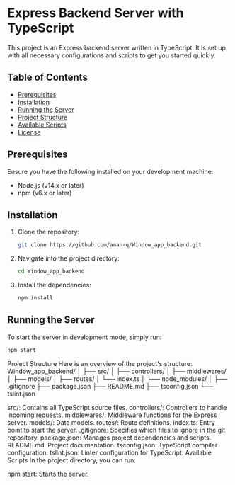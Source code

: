 # Express Backend Server with TypeScript

This project is an Express backend server written in TypeScript. It is set up with all necessary configurations and scripts to get you started quickly.

## Table of Contents

- [Prerequisites](#prerequisites)
- [Installation](#installation)
- [Running the Server](#running-the-server)
- [Project Structure](#project-structure)
- [Available Scripts](#available-scripts)
- [License](#license)

## Prerequisites

Ensure you have the following installed on your development machine:

- Node.js (v14.x or later)
- npm (v6.x or later)

## Installation

1. Clone the repository:

    ```bash
    git clone https://github.com/aman-q/Window_app_backend.git
    ```

2. Navigate into the project directory:

    ```bash
    cd Window_app_backend
    ```

3. Install the dependencies:

    ```bash
    npm install
    ```

## Running the Server

To start the server in development mode, simply run:

```bash
npm start
```

Project Structure
Here is an overview of the project's structure:
Window_app_backend/
│
├── src/
│   ├── controllers/
│   ├── middlewares/
│   ├── models/
│   ├── routes/
│   └── index.ts
│
├── node_modules/
│
├── .gitignore
├── package.json
├── README.md
├── tsconfig.json
└── tslint.json




src/: Contains all TypeScript source files.
controllers/: Controllers to handle incoming requests.
middlewares/: Middleware functions for the Express server.
models/: Data models.
routes/: Route definitions.
index.ts: Entry point to start the server.
.gitignore: Specifies which files to ignore in the git repository.
package.json: Manages project dependencies and scripts.
README.md: Project documentation.
tsconfig.json: TypeScript compiler configuration.
tslint.json: Linter configuration for TypeScript.
Available Scripts
In the project directory, you can run:

npm start: Starts the server.
